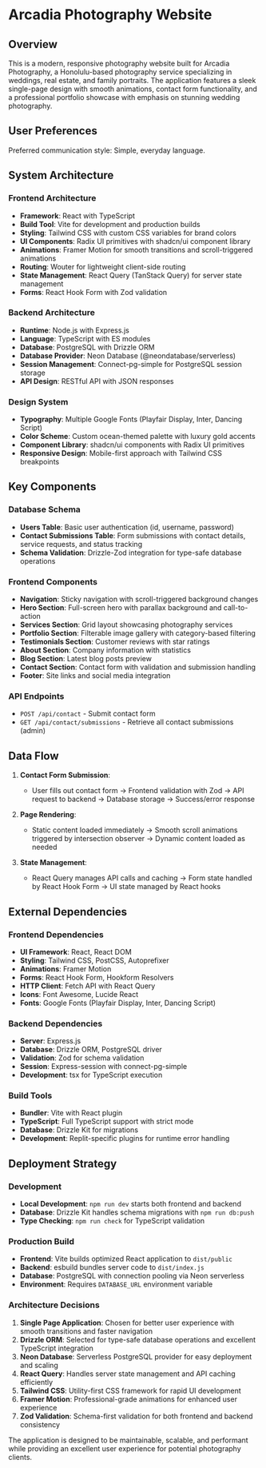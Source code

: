 # Arcadia Photography Website

## Overview

This is a modern, responsive photography website built for Arcadia Photography, a Honolulu-based photography service specializing in weddings, real estate, and family portraits. The application features a sleek single-page design with smooth animations, contact form functionality, and a professional portfolio showcase with emphasis on stunning wedding photography.

## User Preferences

Preferred communication style: Simple, everyday language.

## System Architecture

### Frontend Architecture
- **Framework**: React with TypeScript
- **Build Tool**: Vite for development and production builds
- **Styling**: Tailwind CSS with custom CSS variables for brand colors
- **UI Components**: Radix UI primitives with shadcn/ui component library
- **Animations**: Framer Motion for smooth transitions and scroll-triggered animations
- **Routing**: Wouter for lightweight client-side routing
- **State Management**: React Query (TanStack Query) for server state management
- **Forms**: React Hook Form with Zod validation

### Backend Architecture
- **Runtime**: Node.js with Express.js
- **Language**: TypeScript with ES modules
- **Database**: PostgreSQL with Drizzle ORM
- **Database Provider**: Neon Database (@neondatabase/serverless)
- **Session Management**: Connect-pg-simple for PostgreSQL session storage
- **API Design**: RESTful API with JSON responses

### Design System
- **Typography**: Multiple Google Fonts (Playfair Display, Inter, Dancing Script)
- **Color Scheme**: Custom ocean-themed palette with luxury gold accents
- **Component Library**: shadcn/ui components with Radix UI primitives
- **Responsive Design**: Mobile-first approach with Tailwind CSS breakpoints

## Key Components

### Database Schema
- **Users Table**: Basic user authentication (id, username, password)
- **Contact Submissions Table**: Form submissions with contact details, service requests, and status tracking
- **Schema Validation**: Drizzle-Zod integration for type-safe database operations

### Frontend Components
- **Navigation**: Sticky navigation with scroll-triggered background changes
- **Hero Section**: Full-screen hero with parallax background and call-to-action
- **Services Section**: Grid layout showcasing photography services
- **Portfolio Section**: Filterable image gallery with category-based filtering
- **Testimonials Section**: Customer reviews with star ratings
- **About Section**: Company information with statistics
- **Blog Section**: Latest blog posts preview
- **Contact Section**: Contact form with validation and submission handling
- **Footer**: Site links and social media integration

### API Endpoints
- `POST /api/contact` - Submit contact form
- `GET /api/contact/submissions` - Retrieve all contact submissions (admin)

## Data Flow

1. **Contact Form Submission**: 
   - User fills out contact form → Frontend validation with Zod → API request to backend → Database storage → Success/error response
   
2. **Page Rendering**: 
   - Static content loaded immediately → Smooth scroll animations triggered by intersection observer → Dynamic content loaded as needed

3. **State Management**: 
   - React Query manages API calls and caching → Form state handled by React Hook Form → UI state managed by React hooks

## External Dependencies

### Frontend Dependencies
- **UI Framework**: React, React DOM
- **Styling**: Tailwind CSS, PostCSS, Autoprefixer
- **Animations**: Framer Motion
- **Forms**: React Hook Form, Hookform Resolvers
- **HTTP Client**: Fetch API with React Query
- **Icons**: Font Awesome, Lucide React
- **Fonts**: Google Fonts (Playfair Display, Inter, Dancing Script)

### Backend Dependencies
- **Server**: Express.js
- **Database**: Drizzle ORM, PostgreSQL driver
- **Validation**: Zod for schema validation
- **Session**: Express-session with connect-pg-simple
- **Development**: tsx for TypeScript execution

### Build Tools
- **Bundler**: Vite with React plugin
- **TypeScript**: Full TypeScript support with strict mode
- **Database**: Drizzle Kit for migrations
- **Development**: Replit-specific plugins for runtime error handling

## Deployment Strategy

### Development
- **Local Development**: `npm run dev` starts both frontend and backend
- **Database**: Drizzle Kit handles schema migrations with `npm run db:push`
- **Type Checking**: `npm run check` for TypeScript validation

### Production Build
- **Frontend**: Vite builds optimized React application to `dist/public`
- **Backend**: esbuild bundles server code to `dist/index.js`
- **Database**: PostgreSQL with connection pooling via Neon serverless
- **Environment**: Requires `DATABASE_URL` environment variable

### Architecture Decisions

1. **Single Page Application**: Chosen for better user experience with smooth transitions and faster navigation
2. **Drizzle ORM**: Selected for type-safe database operations and excellent TypeScript integration
3. **Neon Database**: Serverless PostgreSQL provider for easy deployment and scaling
4. **React Query**: Handles server state management and API caching efficiently
5. **Tailwind CSS**: Utility-first CSS framework for rapid UI development
6. **Framer Motion**: Professional-grade animations for enhanced user experience
7. **Zod Validation**: Schema-first validation for both frontend and backend consistency

The application is designed to be maintainable, scalable, and performant while providing an excellent user experience for potential photography clients.